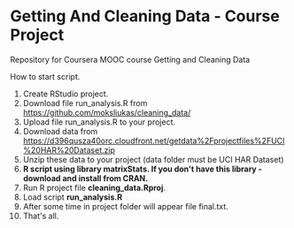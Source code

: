 # Getting And Cleaning Data - Course Project

Repository for Coursera MOOC course Getting and Cleaning Data

How to start script.

1. Create RStudio project.
2. Download file run_analysis.R from https://github.com/moksliukas/cleaning_data/
3. Upload file run_analysis.R to your project.
4. Download data from https://d396qusza40orc.cloudfront.net/getdata%2Fprojectfiles%2FUCI%20HAR%20Dataset.zip 
5. Unzip these data to your project (data folder must be UCI HAR Dataset)
6. **R script using library matrixStats. If you don't have this library - download and install from CRAN.**
7. Run R project file **cleaning_data.Rproj**.
8. Load script **run_analysis.R**
8. After some time in project folder will appear file final.txt.
9. That's all.
